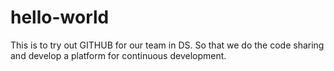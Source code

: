 # hello-world
This is to try out GITHUB for our team in DS.
So that we do the code sharing and develop a platform for continuous development.
